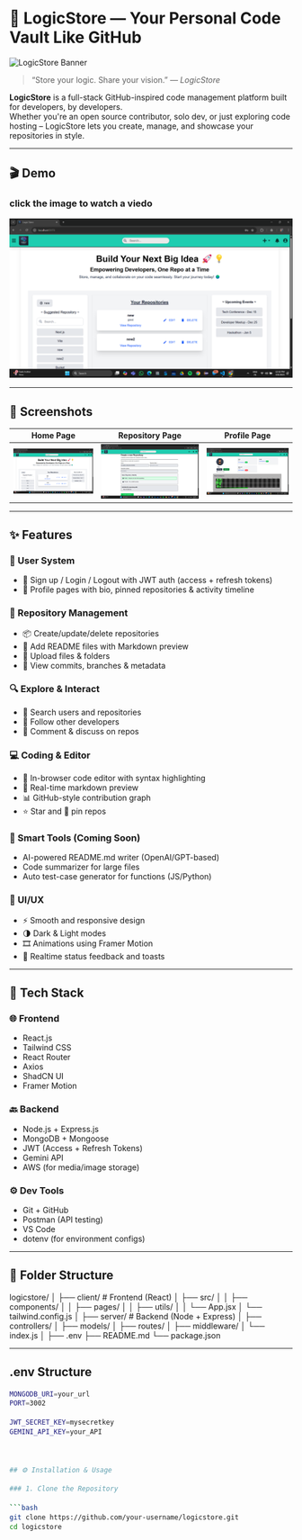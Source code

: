 # 🚀 LogicStore — Your Personal Code Vault Like GitHub

![LogicStore Banner](https://your-image-url.com/banner.png)

> “Store your logic. Share your vision.” — *LogicStore*

**LogicStore** is a full-stack GitHub-inspired code management platform built for developers, by developers.  
Whether you're an open source contributor, solo dev, or just exploring code hosting – LogicStore lets you create, manage, and showcase your repositories in style.

---

## 🎬 Demo
### click the image to watch a viedo
[![Watch the Demo](./src/assets/Screenshot%202025-04-08%20121846.png)](./src/assets/WhatsApp%20Video%202025-04-08%20at%2012.37.36_a47a3676.mp4)

---

## 📸 Screenshots

| Home Page | Repository Page | Profile Page |
|-----------|------------------|---------------|
| ![Home](./src/assets/Screenshot%202025-04-08%20121846.png) | ![Repo](./src/assets/Screenshot%202025-04-08%20121904.png) | ![Profile](./src/assets/Screenshot%202025-04-08%20121943.png) |

---

## ✨ Features

### 👥 User System
- 🔐 Sign up / Login / Logout with JWT auth (access + refresh tokens)
- 🧑 Profile pages with bio, pinned repositories & activity timeline

### 📁 Repository Management
- 📦 Create/update/delete repositories
- 📝 Add README files with Markdown preview
- 📁 Upload files & folders
- 🧾 View commits, branches & metadata

### 🔍 Explore & Interact
- 🔎 Search users and repositories
- 🤝 Follow other developers
- 💬 Comment & discuss on repos

### 💻 Coding & Editor
- 🧠 In-browser code editor with syntax highlighting
- 📄 Real-time markdown preview
- 📊 GitHub-style contribution graph
- ⭐ Star and 📌 pin repos

### 🤖 Smart Tools (Coming Soon)
- AI-powered README.md writer (OpenAI/GPT-based)
- Code summarizer for large files
- Auto test-case generator for functions (JS/Python)

### 🎨 UI/UX
- ⚡ Smooth and responsive design
- 🌗 Dark & Light modes
- 🎞️ Animations using Framer Motion
- 🔄 Realtime status feedback and toasts

---

## 🧰 Tech Stack

### 🌐 Frontend
- React.js
- Tailwind CSS
- React Router
- Axios
- ShadCN UI
- Framer Motion

### 🔙 Backend
- Node.js + Express.js
- MongoDB + Mongoose
- JWT (Access + Refresh Tokens)
- Gemini API
- AWS (for media/image storage)

### ⚙️ Dev Tools
- Git + GitHub
- Postman (API testing)
- VS Code
- dotenv (for environment configs)

---

## 📁 Folder Structure
logicstore/ │ ├── client/ # Frontend (React) │ ├── src/ │ │ ├── components/ │ │ ├── pages/ │ │ ├── utils/ │ │ └── App.jsx │ └── tailwind.config.js │ ├── server/ # Backend (Node + Express) │ ├── controllers/ │ ├── models/ │ ├── routes/ │ ├── middleware/ │ └── index.js │ ├── .env ├── README.md └── package.json



---

## .env Structure
```bash
MONGODB_URI=your_url
PORT=3002

JWT_SECRET_KEY=mysecretkey
GEMINI_API_KEY=your_API



## ⚙️ Installation & Usage

### 1. Clone the Repository

```bash
git clone https://github.com/your-username/logicstore.git
cd logicstore








